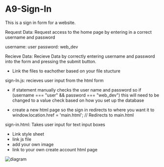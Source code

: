 # A9-Sign-In
This is a sign in form for a website.

Request Data: Request access to the home page by entering in a correct username and password

  username: user
  password: web_dev

Recieve Data: Recieve Data by correctly entering username and password into the form and pressing the submit button.

- Link the files to eachother based on your file stucture

sign-In.js: recieves user input from the html form
  - if statement manually checks the user name and password so 
      if (username === "user" && password === "web_dev")
      this will need to be changed to a value check based on how you set up the database

  - create a new html page so the sign in redirects to where you want it to
      window.location.href = 'main.html'; // Redirects to main.html

sign-in.html: Takes user input for text input boxes 
  - Link style sheet
  - link js file
  - add your own image
  - link to your own create account html page

![diagram](https://github.com/calderpru/A9-Sign-In/assets/131316452/07cd6f4c-7aa7-4041-9e2f-0252e34c925c)
